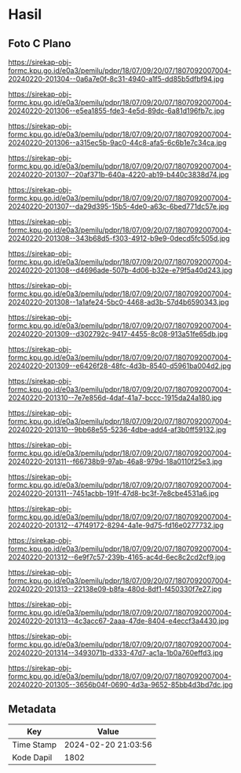 # Hasil

## Foto C Plano

https://sirekap-obj-formc.kpu.go.id/e0a3/pemilu/pdpr/18/07/09/20/07/1807092007004-20240220-201304--0a6a7e0f-8c31-4940-a1f5-dd85b5dfbf94.jpg

https://sirekap-obj-formc.kpu.go.id/e0a3/pemilu/pdpr/18/07/09/20/07/1807092007004-20240220-201306--e5ea1855-fde3-4e5d-89dc-6a81d196fb7c.jpg

https://sirekap-obj-formc.kpu.go.id/e0a3/pemilu/pdpr/18/07/09/20/07/1807092007004-20240220-201306--a315ec5b-9ac0-44c8-afa5-6c6b1e7c34ca.jpg

https://sirekap-obj-formc.kpu.go.id/e0a3/pemilu/pdpr/18/07/09/20/07/1807092007004-20240220-201307--20af371b-640a-4220-ab19-b440c3838d74.jpg

https://sirekap-obj-formc.kpu.go.id/e0a3/pemilu/pdpr/18/07/09/20/07/1807092007004-20240220-201307--da29d395-15b5-4de0-a63c-6bed771dc57e.jpg

https://sirekap-obj-formc.kpu.go.id/e0a3/pemilu/pdpr/18/07/09/20/07/1807092007004-20240220-201308--343b68d5-f303-4912-b9e9-0decd5fc505d.jpg

https://sirekap-obj-formc.kpu.go.id/e0a3/pemilu/pdpr/18/07/09/20/07/1807092007004-20240220-201308--d4696ade-507b-4d06-b32e-e79f5a40d243.jpg

https://sirekap-obj-formc.kpu.go.id/e0a3/pemilu/pdpr/18/07/09/20/07/1807092007004-20240220-201308--1a1afe24-5bc0-4468-ad3b-57d4b6590343.jpg

https://sirekap-obj-formc.kpu.go.id/e0a3/pemilu/pdpr/18/07/09/20/07/1807092007004-20240220-201309--d302792c-9417-4455-8c08-913a51fe65db.jpg

https://sirekap-obj-formc.kpu.go.id/e0a3/pemilu/pdpr/18/07/09/20/07/1807092007004-20240220-201309--e6426f28-48fc-4d3b-8540-d5961ba004d2.jpg

https://sirekap-obj-formc.kpu.go.id/e0a3/pemilu/pdpr/18/07/09/20/07/1807092007004-20240220-201310--7e7e856d-4daf-41a7-bccc-1915da24a180.jpg

https://sirekap-obj-formc.kpu.go.id/e0a3/pemilu/pdpr/18/07/09/20/07/1807092007004-20240220-201310--9bb68e55-5236-4dbe-add4-af3b0ff59132.jpg

https://sirekap-obj-formc.kpu.go.id/e0a3/pemilu/pdpr/18/07/09/20/07/1807092007004-20240220-201311--f66738b9-97ab-46a8-979d-18a0110f25e3.jpg

https://sirekap-obj-formc.kpu.go.id/e0a3/pemilu/pdpr/18/07/09/20/07/1807092007004-20240220-201311--7451acbb-191f-47d8-bc3f-7e8cbe4531a6.jpg

https://sirekap-obj-formc.kpu.go.id/e0a3/pemilu/pdpr/18/07/09/20/07/1807092007004-20240220-201312--47f49172-8294-4a1e-9d75-fd16e0277732.jpg

https://sirekap-obj-formc.kpu.go.id/e0a3/pemilu/pdpr/18/07/09/20/07/1807092007004-20240220-201312--6e9f7c57-239b-4165-ac4d-6ec8c2cd2cf9.jpg

https://sirekap-obj-formc.kpu.go.id/e0a3/pemilu/pdpr/18/07/09/20/07/1807092007004-20240220-201313--22138e09-b8fa-480d-8df1-f450330f7e27.jpg

https://sirekap-obj-formc.kpu.go.id/e0a3/pemilu/pdpr/18/07/09/20/07/1807092007004-20240220-201313--4c3acc67-2aaa-47de-8404-e4eccf3a4430.jpg

https://sirekap-obj-formc.kpu.go.id/e0a3/pemilu/pdpr/18/07/09/20/07/1807092007004-20240220-201314--3493071b-d333-47d7-ac1a-1b0a760effd3.jpg

https://sirekap-obj-formc.kpu.go.id/e0a3/pemilu/pdpr/18/07/09/20/07/1807092007004-20240220-201305--3656b04f-0690-4d3a-9652-85bb4d3bd7dc.jpg


## Metadata

| Key        | Value               |
| ---------- | ------------------- |
| Time Stamp | 2024-02-20 21:03:56 |
| Kode Dapil | 1802                |



